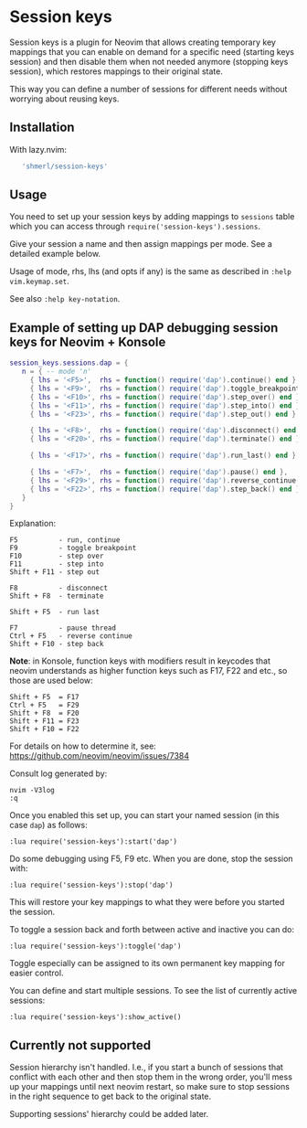 # Session keys

Session keys is a plugin for Neovim that allows creating temporary key mappings that you can enable on demand
for a specific need (starting keys session) and then disable them when not needed anymore (stopping keys session),
which restores mappings to their original state.

This way you can define a number of sessions for different needs without worrying about reusing keys.

## Installation

With lazy.nvim:

```lua
   'shmerl/session-keys'
```

## Usage

You need to set up your session keys by adding mappings to `sessions` table which you can access through
`require('session-keys').sessions`.

Give your session a name and then assign mappings per mode. See a detailed example below.

Usage of mode, rhs, lhs (and opts if any) is the same as described in `:help vim.keymap.set`.

See also `:help key-notation`.

## Example of setting up DAP debugging session keys for Neovim + Konsole

```lua
session_keys.sessions.dap = {
   n = { -- mode 'n'
     { lhs = '<F5>',  rhs = function() require('dap').continue() end },
     { lhs = '<F9>',  rhs = function() require('dap').toggle_breakpoint() end },
     { lhs = '<F10>', rhs = function() require('dap').step_over() end },
     { lhs = '<F11>', rhs = function() require('dap').step_into() end },
     { lhs = '<F23>', rhs = function() require('dap').step_out() end },

     { lhs = '<F8>',  rhs = function() require('dap').disconnect() end },
     { lhs = '<F20>', rhs = function() require('dap').terminate() end },

     { lhs = '<F17>', rhs = function() require('dap').run_last() end },

     { lhs = '<F7>',  rhs = function() require('dap').pause() end },
     { lhs = '<F29>', rhs = function() require('dap').reverse_continue() end },
     { lhs = '<F22>', rhs = function() require('dap').step_back() end }
   }
}
```

Explanation:

```
F5          - run, continue
F9          - toggle breakpoint
F10         - step over
F11         - step into      
Shift + F11 - step out

F8          - disconnect
Shift + F8  - terminate

Shift + F5  - run last

F7          - pause thread
Ctrl + F5   - reverse continue
Shift + F10 - step back
```

**Note**: in Konsole, function keys with modifiers result in keycodes that neovim understands as higher function keys
  such as F17, F22 and etc., so those are used below:

```
Shift + F5  = F17
Ctrl + F5   = F29
Shift + F8  = F20
Shift + F11 = F23
Shift + F10 = F22
```

  For details on how to determine it, see: https://github.com/neovim/neovim/issues/7384

  Consult log generated by:

```
nvim -V3log
:q
```

Once you enabled this set up, you can start your named session (in this case `dap`) as follows:

```vim
:lua require('session-keys'):start('dap')
```

Do some debugging using F5, F9 etc. When you are done, stop the session with:

```vim
:lua require('session-keys'):stop('dap')
```

This will restore your key mappings to what they were before you started the session.

To toggle a session back and forth between active and inactive you can do:

```vim
:lua require('session-keys'):toggle('dap')
```

Toggle especially can be assigned to its own permanent key mapping for easier control.

You can define and start multiple sessions. To see the list of currently active sessions:

```vim
:lua require('session-keys'):show_active()
```

## Currently not supported

Session hierarchy isn't handled. I.e., if you start a bunch of sessions that conflict with each other and then stop them in the wrong order,
you'll mess up your mappings until next neovim restart, so make sure to stop sessions in the right sequence to get back to the original state.

Supporting sessions' hierarchy could be added later.
